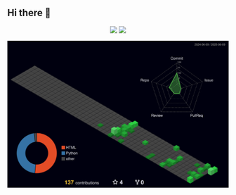 ## Hi there 👋

<div align="center">
<span>  </span>
<img height="200px" src="https://github-readme-stats.vercel.app/api?username=eternity0126&theme=dark" /><span>  </span><img height="200px" src="https://github-readme-stats.vercel.app/api/top-langs/?username=eternity0126&layout=compact&langs_count=8&theme=dark" />
<span>  </span>
</div>

![Personal 3D Metrics](./profile-3d-contrib/profile-night-green.svg)
<!--
**eternity0126/eternity0126** is a ✨ _special_ ✨ repository because its `README.md` (this file) appears on your GitHub profile.

Here are some ideas to get you started:

- 🔭 I’m currently working on ...
- 🌱 I’m currently learning ...
- 👯 I’m looking to collaborate on ...
- 🤔 I’m looking for help with ...
- 💬 Ask me about ...
- 📫 How to reach me: ...
- 😄 Pronouns: ...
- ⚡ Fun fact: ...
-->
